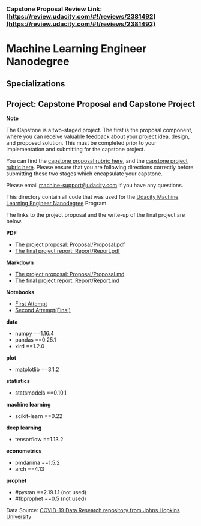 ### Capstone Proposal Review Link: [https://review.udacity.com/#!/reviews/2381492](https://review.udacity.com/#!/reviews/2381492) ###

# Machine Learning Engineer Nanodegree
## Specializations
## Project: Capstone Proposal and Capstone Project

**Note**

The Capstone is a two-staged project. The first is the proposal component, where you can receive valuable feedback about your project idea, design, and proposed solution. This must be completed prior to your implementation and submitting for the capstone project. 

You can find the [capstone proposal rubric here](https://review.udacity.com/#!/rubrics/410/view), and the [capstone project rubric here](https://review.udacity.com/#!/rubrics/108/view). Please ensure that you are following directions correctly before submitting these two stages which encapsulate your capstone.

Please email [machine-support@udacity.com](mailto:machine-support@udacity.com) if you have any questions.

This directory contain all code that was used for the [Udacity Machine Learning Engineer Nanodegree](https://www.udacity.com/course/machine-learning-engineer-nanodegree--nd009t) Program. 

The links to the project proposal and the write-up of the final 
project are below.

**PDF**
- [The project proposal: Proposal/Proposal.pdf](Proposal/Proposal.pdf) 
- [The final project report: Report/Report.pdf](Report/Report.pdf)

**Markdown**
- [The project proposal: Proposal/Proposal.md](Proposal/Proposal.md) 
- [The final project report: Report/Report.md](Report/Report.md)

**Notebooks**
- [First Attempt](Notebooks/TSFMs1.ipynb)
- [Second Attempt(Final)](Notebooks/TSFMs2.ipynb)

**data**
  - numpy ==1.16.4
  - pandas ==0.25.1
  - xlrd ==1.2.0
 
**plot**
  - matplotlib ==3.1.2

**statistics**
  - statsmodels ==0.10.1

**machine learning**
  - scikit-learn ==0.22

**deep learning**
  - tensorflow ==1.13.2

**econometrics**
  - pmdarima ==1.5.2
  - arch ==4.13

**prophet**
  - #pystan ==2.19.1.1 (not used)
  - #fbprophet ==0.5	  (not used)

Data Source: 
[COVID-19 Data Research repository from Johns Hopkins University](https://github.com/CSSEGISandData/COVID-19/tree/master/csse_covid_19_data/csse_covid_19_time_series)

<!--stackedit_data:
eyJoaXN0b3J5IjpbLTg1MjY5MDk0MF19
-->
